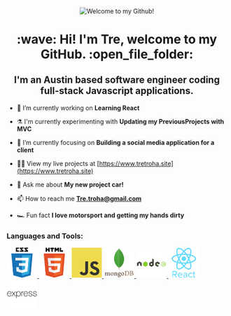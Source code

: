 <div align="center"><img src="https://user-images.githubusercontent.com/116237761/199639213-e68f21aa-3fdb-4159-8b9a-67adf3d39550.gif" alt="Welcome to my Github!" align="center"></div>


<h1 align="center">:wave:  Hi! I'm Tre, welcome to my GitHub.  :open_file_folder:</h1>
<h2 align="center">I'm an Austin based software engineer coding full-stack Javascript applications.</h3>



- :construction: I’m currently working on **Learning React**

- :alembic: I'm currently experimenting with **Updating my PreviousProjects with MVC**

- :dart: I’m currently focusing on **Building a social media application for a client**

- :man_technologist: View my live projects at [https://www.tretroha.site](https://www.tretroha.site)

- 💬 Ask me about **My new project car!**

- 📫 How to reach me **Tre.troha@gmail.com**

- 🏎️ Fun fact **I love motorsport and getting my hands dirty**

<h3 align="left">Languages and Tools:</h3>
<p align="left"> <a href="https://www.w3schools.com/css/" target="_blank"> <img src="https://raw.githubusercontent.com/devicons/devicon/master/icons/css3/css3-original-wordmark.svg" alt="css3" width="70" height="70"/> </a> <a href="https://www.w3.org/html/" target="_blank"> <img src="https://raw.githubusercontent.com/devicons/devicon/master/icons/html5/html5-original-wordmark.svg" alt="html5" width="70" height="70"/> </a> <a href="https://developer.mozilla.org/en-US/docs/Web/JavaScript" target="_blank"> <img src="https://raw.githubusercontent.com/devicons/devicon/master/icons/javascript/javascript-original.svg" alt="javascript" width="70" height="70"/> </a> <a href="https://www.mongodb.com/" target="_blank"> <img src="https://raw.githubusercontent.com/devicons/devicon/master/icons/mongodb/mongodb-original-wordmark.svg" alt="mongodb" width="70" height="70"/> </a> <a href="https://nodejs.org" target="_blank"> <img src="https://raw.githubusercontent.com/devicons/devicon/master/icons/nodejs/nodejs-original-wordmark.svg" alt="nodejs" width="70" height="70"/> </a> <a href="https://reactjs.org/" target="_blank"> <img src="https://raw.githubusercontent.com/devicons/devicon/master/icons/react/react-original-wordmark.svg" alt="react" width="70" height="70"/> </a> <a href="https://expressjs.com" target="_blank"> <img src="https://raw.githubusercontent.com/devicons/devicon/master/icons/express/express-original-wordmark.svg" alt="express" width="70" height="70"/> </a> </p>
